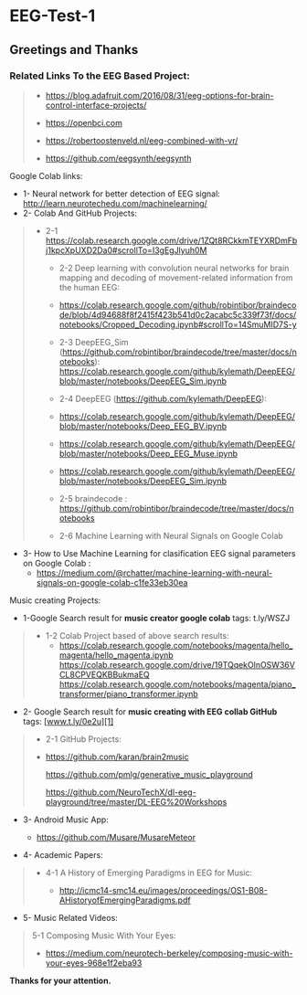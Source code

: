 # EEG-Test-1


## Greetings and Thanks

### Related Links To the EEG Based Project:

>  - https://blog.adafruit.com/2016/08/31/eeg-options-for-brain-control-interface-projects/
>    
>  - https://openbci.com   
> 
>  - https://robertoostenveld.nl/eeg-combined-with-vr/   
> 
>  - https://github.com/eegsynth/eegsynth

Google Colab links:

 - 1- Neural network for better detection of EEG signal:
    http://learn.neurotechedu.com/machinelearning/
 - 2- Colab And GitHub Projects:
    

> - 2-1   https://colab.research.google.com/drive/1ZQt8RCkkmTEYXRDmFbj1kpcXpUXD2Da0#scrollTo=I3gEgJlyuh0M
>     - 2-2 Deep learning with convolution neural networks for brain mapping
>     and decoding of movement-related information from the human EEG:
>     
>     - https://colab.research.google.com/github/robintibor/braindecode/blob/4d94688f8f2415f423b541d0c2acabc5c339f73f/docs/notebooks/Cropped_Decoding.ipynb#scrollTo=14SmuMID7S-y
>    - 2-3 DeepEEG_Sim
>     (https://github.com/robintibor/braindecode/tree/master/docs/notebooks):
>     https://colab.research.google.com/github/kylemath/DeepEEG/blob/master/notebooks/DeepEEG_Sim.ipynb
>    - 2-4 DeepEEG (https://github.com/kylemath/DeepEEG):
>     
>     - https://colab.research.google.com/github/kylemath/DeepEEG/blob/master/notebooks/Deep_EEG_BV.ipynb
> 
>     
> 
>    - https://colab.research.google.com/github/kylemath/DeepEEG/blob/master/notebooks/Deep_EEG_Muse.ipynb
> 
>     - https://colab.research.google.com/github/kylemath/DeepEEG/blob/master/notebooks/DeepEEG_Sim.ipynb
>    - 2-5 braindecode :
>     https://github.com/robintibor/braindecode/tree/master/docs/notebooks
>    - 2-6 Machine Learning with Neural Signals on Google Colab

 - 3- How to Use Machine Learning for clasification EEG signal
   parameters on Google Colab :
   - https://medium.com/@rchatter/machine-learning-with-neural-signals-on-google-colab-c1fe33eb30ea

Music creating Projects:

 - 1-Google Search result for **music creator google colab** tags:
    t.ly/WSZJ
   

> - 1-2 Colab Project based of above search results:
>      - https://colab.research.google.com/notebooks/magenta/hello_magenta/hello_magenta.ipynb
> https://colab.research.google.com/drive/19TQqekOlnOSW36VCL8CPVEQKBBukmaEQ
> https://colab.research.google.com/notebooks/magenta/piano_transformer/piano_transformer.ipynb

 - 2- Google Search result for **music creating with EEG collab
    GitHub** tags: [www.t.ly/0e2u][1]


>    -  2-1 GitHub Projects:
>     
>     
>    - https://github.com/karan/brain2music
>        
>        https://github.com/pmlg/generative_music_playground
>        
>        https://github.com/NeuroTechX/dl-eeg-playground/tree/master/DL-EEG%20Workshops

 - 3- Android Music App:
    
     - https://github.com/Musare/MusareMeteor
 - 4- Academic Papers:
    
    

> - 4-1 A History of Emerging Paradigms in EEG for Music:
>     
>     -  http://icmc14-smc14.eu/images/proceedings/OS1-B08-AHistoryofEmergingParadigms.pdf

 - 5- Music Related Videos:

> 5-1 Composing Music With Your Eyes:
> 
>   - https://medium.com/neurotech-berkeley/composing-music-with-your-eyes-968e1f2eba93

**Thanks for your attention.**


[1]: http://www.t.ly/0e2u
